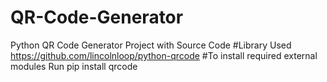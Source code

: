 # QR-Code-Generator
Python QR Code Generator Project with Source Code
#Library Used
https://github.com/lincolnloop/python-qrcode
#To install required external modules
Run pip install qrcode
